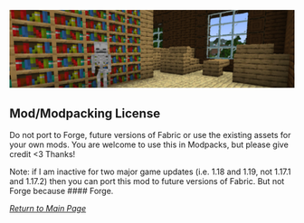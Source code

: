 ![](../wiki-images/banner_library_new.png)

## Mod/Modpacking License

Do not port to Forge, future versions of Fabric or use the existing assets for your own mods. You are welcome to use this in Modpacks, but please give credit <3 Thanks!

Note: if I am inactive for two major game updates (i.e. 1.18 and 1.19, not 1.17.1 and 1.17.2) then you can port this mod to future versions of Fabric. But not Forge because #### Forge.

_[Return to Main Page](index.md)_
